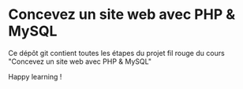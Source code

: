 # Concevez un site web avec PHP & MySQL

Ce dépôt git contient toutes les étapes du projet fil rouge du cours "Concevez un site web avec PHP & MySQL"

Happy learning !
